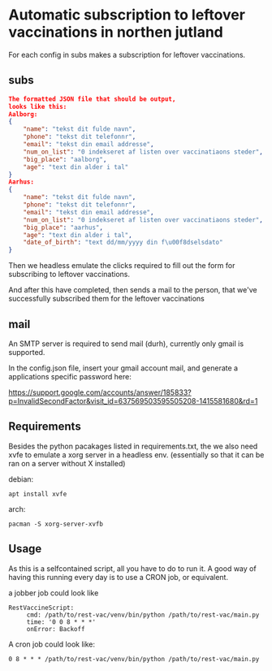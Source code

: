# Automatic subscription to leftover vaccinations in northen jutland
For each config in subs makes a subscription for leftover vaccinations.

## subs 
```json
The formatted JSON file that should be output,
looks like this:
Aalborg:
{
    "name": "tekst dit fulde navn",
    "phone": "tekst dit telefonnr",
    "email": "tekst din email addresse",
    "num_on_list": "0 indekseret af listen over vaccinatiaons steder",
    "big_place": "aalborg",
    "age": "text din alder i tal"
}
Aarhus:
{
    "name": "tekst dit fulde navn",
    "phone": "tekst dit telefonnr",
    "email": "tekst din email addresse",
    "num_on_list": "0 indekseret af listen over vaccinatiaons steder",
    "big_place": "aarhus",
    "age": "text din alder i tal",
    "date_of_birth": "text dd/mm/yyyy din f\u00f8dselsdato"
}
```

Then we headless emulate the clicks required to fill out the form for subscribing to leftover vaccinations.

And after this have completed, then sends a mail to the person, that we've successfully subscribed them for the leftover vaccinations

## mail
An SMTP server is required to send mail (durh), currently only gmail is supported.

In the config.json file, insert your gmail account mail, and generate a applications specific password here:

https://support.google.com/accounts/answer/185833?p=InvalidSecondFactor&visit_id=637569503595505208-1415581680&rd=1

## Requirements
Besides the python pacakages listed in requirements.txt, the we also need xvfe to emulate a xorg server in a headless env.
(essentially so that it can be ran on a server without X installed)

debian:

`apt install xvfe`

arch:

`pacman -S xorg-server-xvfb`


## Usage
As this is a selfcontained script, all you have to do to run it.
A good way of having this running every day is to use a CRON job, or equivalent.

a jobber job could look like
```
RestVaccineScript:
     cmd: /path/to/rest-vac/venv/bin/python /path/to/rest-vac/main.py
     time: '0 0 8 * * *'
     onError: Backoff
```

A cron job could look like:
```
0 8 * * * /path/to/rest-vac/venv/bin/python /path/to/rest-vac/main.py
```


